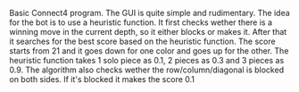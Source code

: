 Basic Connect4 program. The GUI is quite simple and rudimentary. The idea for the bot is to use a heuristic function. It first checks wether there is a winning move
in the current depth, so it either blocks or makes it. After that it searches for the best score based on the heuristic function. The score starts from 21 and it goes down
for one color and goes up for the other.
The heuristic function takes 1 solo piece as 0.1, 2 pieces as 0.3 and 3 pieces as 0.9. The algorithm also checks wether the row/column/diagonal is blocked on both sides.
If it's blocked it makes the score 0.1
